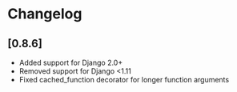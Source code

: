 # Changelog

## [0.8.6]
- Added support for Django 2.0+
- Removed support for Django <1.11
- Fixed cached_function decorator for longer function arguments
